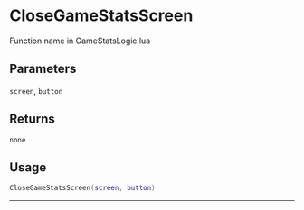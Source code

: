 # CloseGameStatsScreen
Function name in GameStatsLogic.lua
## Parameters
`screen`, `button`
## Returns
`none`
## Usage
```lua
CloseGameStatsScreen(screen, button)
```
---
